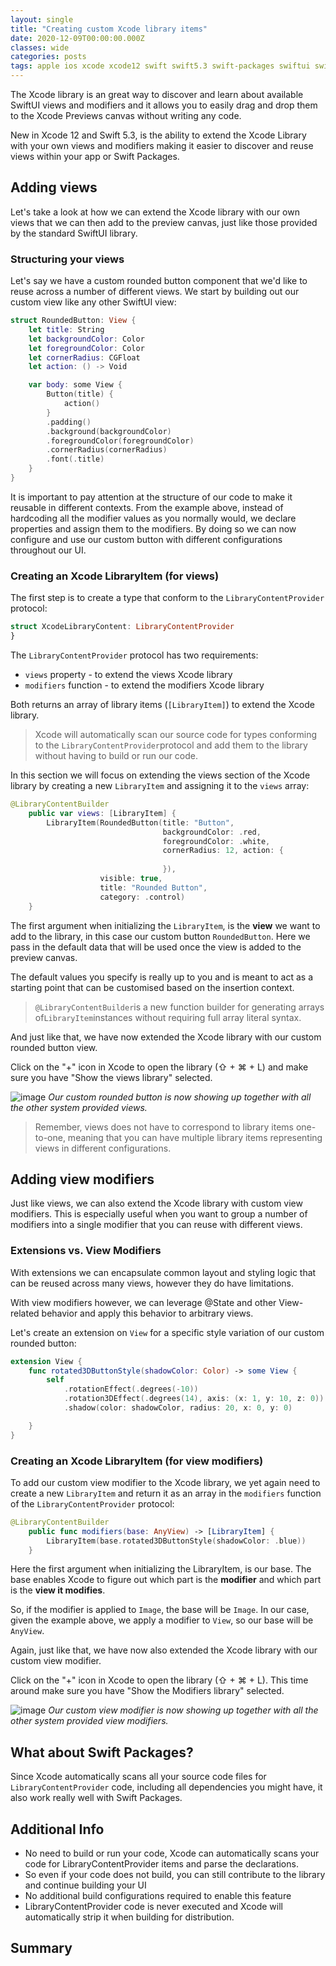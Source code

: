 ```yaml
---
layout: single
title: "Creating custom Xcode library items"
date: 2020-12-09T00:00:00.000Z
classes: wide
categories: posts
tags: apple ios xcode xcode12 swift swift5.3 swift-packages swiftui swiftui-views views custom-swiftui-view view modifiers xcode library items xcode-library xcode-library-items LibraryContentProvider LibraryContentBuilder LibraryItem
---
```


The Xcode library is an great way to discover and learn about available SwiftUI views and modifiers and it allows you to easily drag and drop them to the Xcode Previews canvas without writing any code. 

New in Xcode 12 and Swift 5.3, is the ability to extend the Xcode Library with your own views and modifiers making it easier to discover and reuse views within your app or Swift Packages.

## Adding views

Let's take a look at how we can extend the Xcode library with our own views that we can then add to the preview canvas, just like those provided by the standard SwiftUI library.

### Structuring your views

Let's say we have a custom rounded button component that we'd like to reuse across a number of different views. We start by building out our custom view like any other SwiftUI view:

```swift
struct RoundedButton: View {
    let title: String
    let backgroundColor: Color
    let foregroundColor: Color
    let cornerRadius: CGFloat
    let action: () -> Void

    var body: some View {
        Button(title) {
            action()
        }
        .padding()
        .background(backgroundColor)
        .foregroundColor(foregroundColor)
        .cornerRadius(cornerRadius)
        .font(.title)
    }
}
```
It is important to pay attention at the structure of our code to make it reusable in different contexts. From the example above, instead of hardcoding all the modifier values as you normally would, we declare properties and assign them to the modifiers. By doing so we can now configure and use our custom button with different configurations throughout our UI.

### Creating an Xcode LibraryItem (for views)

The first step is to create a type that conform to the `LibraryContentProvider` protocol:

```swift
struct XcodeLibraryContent: LibraryContentProvider 
}
```

The `LibraryContentProvider` protocol has two requirements:

- `views` property - to extend the views Xcode library
- `modifiers` function - to extend the modifiers Xcode library

Both returns an array of library items (`[LibraryItem]`) to extend the Xcode library. 

> Xcode will automatically scan our source code for types conforming to the `LibraryContentProvider`protocol and add them to the library without having to build or run our code. 

In this section we will focus on extending the views section of the Xcode library by creating a new `LibraryItem` and assigning it to the `views` array:

```swift
@LibraryContentBuilder
    public var views: [LibraryItem] {
        LibraryItem(RoundedButton(title: "Button",
                                  backgroundColor: .red,
                                  foregroundColor: .white,
                                  cornerRadius: 12, action: {
                                    
                                  }),
                    visible: true,
                    title: "Rounded Button",
                    category: .control)
    }
```

The first argument when initializing the `LibraryItem`, is the **view** we want to add to the library, in this case our custom button `RoundedButton`. Here we pass in the default data that will be used once the view is added to the preview canvas. 

The default values you specify is really up to you and is meant to act as a starting point that can be customised based on the insertion context.

> `@LibraryContentBuilder`is a new function builder for generating arrays of`LibraryItem`instances without requiring full array literal syntax.

And just like that, we have now extended the Xcode library with our custom rounded button view. 

Click on the "+" icon in Xcode to open the library (⇧ + ⌘ + L) and make sure you have "Show the views library" selected.

![image](/assets/images/xcode-library-items-views.png)
*Our custom rounded button is now showing up together with all the other system provided views.*

> Remember, views does not have to correspond to library items one-to-one, meaning that you can have multiple library items representing views in different configurations. 
 
## Adding view modifiers

Just like views, we can also extend the Xcode library with custom view modifiers. This is especially useful when you want to group a number of modifiers into a single modifier that you can reuse with different views.

### Extensions vs. View Modifiers

With extensions we can encapsulate common layout and styling logic that can be reused across many views, however they do have limitations. 

With view modifiers however, we can leverage @State and other View-related behavior and apply this behavior to arbitrary views.

Let's create an extension on `View` for a specific style variation of our custom rounded button:

```swift
extension View {
    func rotated3DButtonStyle(shadowColor: Color) -> some View {
        self
            .rotationEffect(.degrees(-10))
            .rotation3DEffect(.degrees(14), axis: (x: 1, y: 10, z: 0))
            .shadow(color: shadowColor, radius: 20, x: 0, y: 0)

    }
}
```

### Creating an Xcode LibraryItem (for view modifiers)

To add our custom view modifier to the Xcode library, we yet again need to create a new `LibraryItem` and return it as an array in the `modifiers` function of the `LibraryContentProvider` protocol:

```swift
@LibraryContentBuilder
    public func modifiers(base: AnyView) -> [LibraryItem] {
        LibraryItem(base.rotated3DButtonStyle(shadowColor: .blue))
    }
```

Here the first argument when initializing the LibraryItem, is our base. The base enables Xcode to figure out which part is the **modifier** and which part is the **view it modifies**.

So, if the modifier is applied to `Image`, the base will be `Image`. In our case, given the example above, we apply a modifier to `View`, so our base will be `AnyView`.

Again, just like that, we have now also extended the Xcode library with our custom view modifier. 

Click on the "+" icon in Xcode to open the library (⇧ + ⌘ + L). This time around make sure you have "Show the Modifiers library" selected.

![image](/assets/images/xcode-library-items-view-modifiers.png)
*Our custom view modifier is now showing up together with all the other system provided view modifiers.*

## What about Swift Packages?

Since Xcode automatically scans all your source code files for `LibraryContentProvider` code, including all dependencies you might have, it also work really well with Swift Packages.

##  Additional Info

- No need to build or run your code, Xcode can automatically scans your code for LibraryContentProvider items and parse the declarations.
- So even if your code does not build, you can still contribute to the library and continue building your UI
- No additional build configurations required to enable this feature
- LibraryContentProvider code is never executed and Xcode will automatically strip it when building for distribution. 

##  Summary